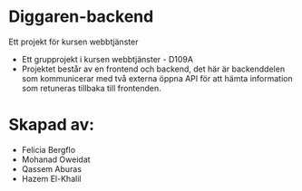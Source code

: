 # Diggaren-backend
Ett projekt för kursen webbtjänster


* Ett grupprojekt i kursen webbtjänster - D109A
* Projektet består av en frontend och backend, det här är backenddelen som kommunicerar med två externa öppna API för att hämta information som retuneras tillbaka till frontenden.


# Skapad av:  
* Felicia Bergflo
* Mohanad Oweidat
* Qassem Aburas
* Hazem El-Khalil
 
